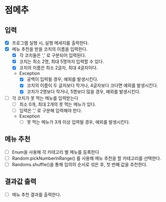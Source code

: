 # 점메추

## 입력
- [x] 프로그램 실행 시, 실행 메세지를 출력한다.
- [x] 메뉴 추천을 받을 코치의 이름을 입력한다.
  - [x] 각 코치들은 ',' 로 구분되어 입력된다.
  - [x] 코치는 최소 2명, 최대 5명까지 입력할 수 있다.
  - [x] 코치의 이름은 최소 2글자, 최대 4글자이다.
  - Exception
    - [x] 공백이 입력될 경우, 예외를 발생시킨다.
    - [x] 코치의 이름이 두 글자보다 작거나, 4글자보다 크다면 예외를 발생시킨다.
    - [x] 코치가 2명보다 작거나, 5명보다 많을 경우, 예외를 발생시킨다.

- [ ] 각 코치가 못 먹는 메뉴를 입력받는다
  - [ ] 최소 0개, 최대 2개의 못 먹는 메뉴가 있다.
  - [ ] 입력은 ',' 로 구분해 입력해야 한다.
  - Exception
    - [ ] 못 먹는 메뉴가 3개 이상 입력될 경우, 예외를 발생시킨다.

## 메뉴 추천
- [ ] Enum을 사용해 각 카테고리 별 메뉴를 등록한다
- [ ] Random.pickNumberInRange() 를 사용해 메뉴 추천을 할 카테고리를 선택한다.
- [ ] Randoms.shuffle()을 통해 임의의 순서로 섞은 후, 첫 번째 값을 추천한다.

## 결과값 출력 
- [ ] 메뉴 추천 결과를 출력한다.
